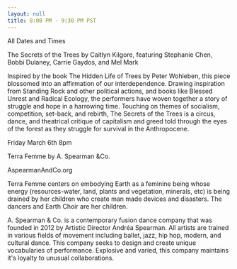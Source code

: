 ```yaml
---
layout: null
title: 8:00 PM - 9:30 PM PST
---
```


All Dates and Times

The Secrets of the Trees by Caitlyn Kilgore, featuring Stephanie Chen, Bobbi Dulaney, Carrie Gaydos, and Mel Mark

Inspired by the book The Hidden Life of Trees by Peter Wohleben, this piece blossomed into an affirmation of our interdependence. Drawing inspiration from Standing Rock and other political actions, and books like Blessed Unrest and Radical Ecology, the performers have woven together a story of struggle and hope in a harrowing time. Touching on themes of socialism, competition, set-back, and rebirth, The Secrets of the Trees is a circus, dance, and theatrical critique of capitalism and greed told through the eyes of the forest as they struggle for survival in the Anthropocene.

Friday March 6th 8pm

Terra Femme by A. Spearman &Co.

AspearmanAndCo.org

Terra Femme centers on embodying Earth as a feminine being whose energy (resources-water, land, plants and vegetation, minerals, etc) is being drained by her children who create man made devices and disasters. The dancers and Earth Choir are her children.

A. Spearman & Co. is a contemporary fusion dance company that was founded in 2012 by Artistic Director Andréa Spearman. All artists are trained in various fields of movement including ballet, jazz, hip hop, modern, and cultural dance. This company seeks to design and create unique vocabularies of performance. Explosive and varied, this company maintains it's loyalty to unusual collaborations.
